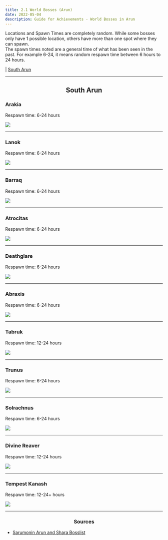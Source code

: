 ```yaml
---
title: 2.1 World Bosses (Arun)
date: 2022-05-04  
description: Guide for Achievements - World Bosses in Arun       
---
```


Locations and Spawn Times are completely random. While some bosses only have 1 possible location, others have more than one spot where they can spawn.<br>
The spawn times noted are a general time of what has been seen in the past. For example 6-24, it means random respawn time between 6 hours to 24 hours.<br>

| [South Arun](#south-arun)

<hr/>

<center>

## South Arun

</center>


### Arakia
Respawn time: 6-24 hours

![](https://i.imgur.com/4sxldyY.png)

<hr/>

### Lanok
Respawn time: 6-24 hours

![](https://i.imgur.com/bZabud2.png)

<hr/>

### Barraq
Respawn time: 6-24 hours

![](https://i.imgur.com/Qo0zpBh.png)

<hr/>

### Atrocitas
Respawn time: 6-24 hours

![](https://i.imgur.com/2AZPCh9.png)

<hr/>

### Deathglare
Respawn time: 6-24 hours

![](https://i.imgur.com/K6iP8Bi.png)

<hr/>

### Abraxis
Respawn time: 6-24 hours

![](https://i.imgur.com/Yoe0GZu.png)

<hr/>

### Tabruk
Respawn time: 12-24 hours

![](https://i.imgur.com/rX3lvDZ.png)

<hr/>

### Trunus
Respawn time: 6-24 hours

![](https://i.imgur.com/iQxDBSw.png)

<hr/>

### Solrachnus
Respawn time: 6-24 hours

![](https://i.imgur.com/YtXHQ0T.png)

<hr/>

### Divine Reaver
Respawn time: 12-24 hours 

![](https://i.imgur.com/33k6Yt9.png)

<hr/>

### Tempest Kanash
Respawn time: 12-24+ hours 

![](https://i.imgur.com/BieIAYW.png)

<hr/>

<center><h3>Sources</h3></center>

* [Sarumonin Arun and Shara Bosslist](https://www.sarumonin.com/guides/tera-shara-and-arun-boss-achievement-guide/)
